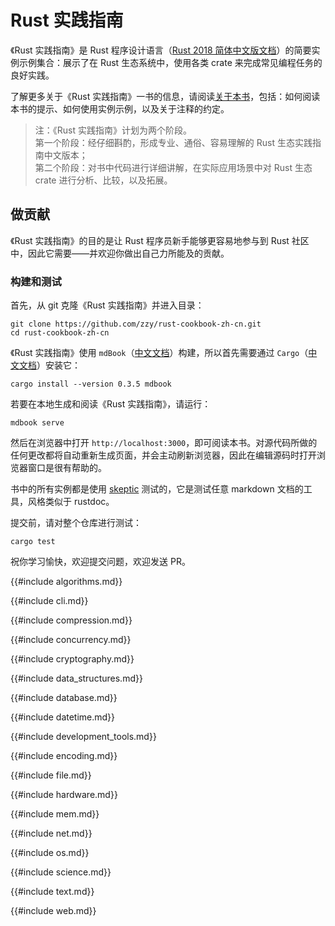 # Rust 实践指南

<!--
> [intro.md](https://github.com/rust-lang-nursery/rust-cookbook/blob/master/src/intro.md)
> <br />
> commit - a79932c9a624fd17977eaea5df3d5a9600d014f6 - 2018.12.05
-->

《Rust 实践指南》是 Rust 程序设计语言（[Rust 2018 简体中文版文档](https://books.budshome.com/rust-lang)）的简要实例示例集合：展示了在 Rust 生态系统中，使用各类 crate 来完成常见编程任务的良好实践。

了解更多关于《Rust 实践指南》一书的信息，请阅读[关于本书](about.md)，包括：如何阅读本书的提示、如何使用实例示例，以及关于注释的约定。

> 注：《Rust 实践指南》计划为两个阶段。<br>
> 第一个阶段：经仔细斟酌，形成专业、通俗、容易理解的 Rust 生态实践指南中文版本；<br>
> 第二个阶段：对书中代码进行详细讲解，在实际应用场景中对 Rust 生态 crate 进行分析、比较，以及拓展。

## 做贡献

《Rust 实践指南》的目的是让 Rust 程序员新手能够更容易地参与到 Rust 社区中，因此它需要——并欢迎你做出自己力所能及的贡献。

### 构建和测试

首先，从 git 克隆《Rust 实践指南》并进入目录：

```
git clone https://github.com/zzy/rust-cookbook-zh-cn.git
cd rust-cookbook-zh-cn
```

《Rust 实践指南》使用 `mdBook`（[中文文档](https://books.budshome.com/mdbook)）构建，所以首先需要通过 `Cargo`（[中文文档](https://books.budshome.com/cargo)）安装它：

```
cargo install --version 0.3.5 mdbook
```

若要在本地生成和阅读《Rust 实践指南》，请运行：

```
mdbook serve
```

然后在浏览器中打开 `http://localhost:3000`，即可阅读本书。对源代码所做的任何更改都将自动重新生成页面，并会主动刷新浏览器，因此在编辑源码时打开浏览器窗口是很有帮助的。

书中的所有实例都是使用 [skeptic](https://github.com/brson/rust-skeptic) 测试的，它是测试任意 markdown 文档的工具，风格类似于 rustdoc。

提交前，请对整个仓库进行测试：

```
cargo test
```

祝你学习愉快，欢迎提交问题，欢迎发送 PR。

{{#include algorithms.md}}

{{#include cli.md}}

{{#include compression.md}}

{{#include concurrency.md}}

{{#include cryptography.md}}

{{#include data_structures.md}}

{{#include database.md}}

{{#include datetime.md}}

{{#include development_tools.md}}

{{#include encoding.md}}

{{#include file.md}}

{{#include hardware.md}}

{{#include mem.md}}

{{#include net.md}}

{{#include os.md}}

{{#include science.md}}

{{#include text.md}}

{{#include web.md}}
